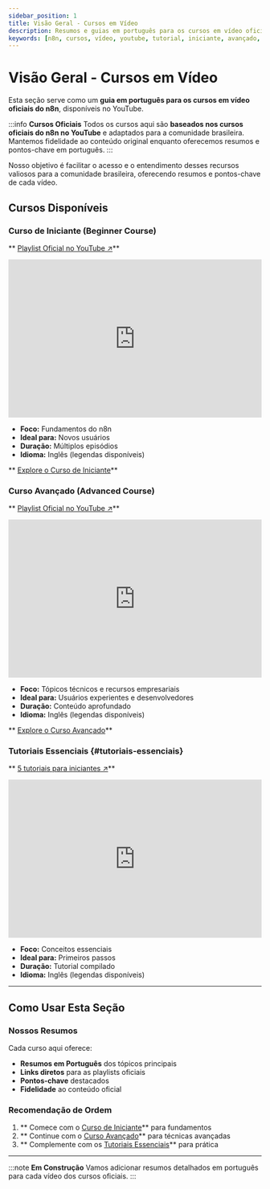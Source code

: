 ```yaml
---
sidebar_position: 1
title: Visão Geral - Cursos em Vídeo
description: Resumos e guias em português para os cursos em vídeo oficiais do n8n no YouTube.
keywords: [n8n, cursos, vídeo, youtube, tutorial, iniciante, avançado, oficial]
---
```



#  Visão Geral - Cursos em Vídeo

Esta seção serve como um **guia em português para os cursos em vídeo oficiais do n8n**, disponíveis no YouTube.

:::info  **Cursos Oficiais**
Todos os cursos aqui são **baseados nos cursos oficiais do n8n no YouTube** e adaptados para a comunidade brasileira. Mantemos fidelidade ao conteúdo original enquanto oferecemos resumos e pontos-chave em português.
:::

Nosso objetivo é facilitar o acesso e o entendimento desses recursos valiosos para a comunidade brasileira, oferecendo resumos e pontos-chave de cada vídeo.

##  Cursos Disponíveis

###  Curso de Iniciante (Beginner Course)

** [Playlist Oficial no YouTube ↗](https://www.youtube.com/watch?v=I_7_b0I1I3Y&list=PL8p-62yr-wG4s4s_lq4a4M0S-s_k4iS3q)**

<iframe width="100%" height="315" src="https://www.youtube.com/embed/I_7_b0I1I3Y" title="n8n Beginner Course" frameborder="0" allow="accelerometer; autoplay; clipboard-write; encrypted-media; gyroscope; picture-in-picture; web-share" allowfullscreen></iframe>

-  **Foco:** Fundamentos do n8n
-  **Ideal para:** Novos usuários
-  **Duração:** Múltiplos episódios
-  **Idioma:** Inglês (legendas disponíveis)

** [Explore o Curso de Iniciante](curso-iniciante)**

###  Curso Avançado (Advanced Course)

** [Playlist Oficial no YouTube ↗](https://www.youtube.com/watch?v=g1GkX1BH89E&list=PL8p-62yr-wG4a2c5a_z9sDq_aV2T-tOkb)**

<iframe width="100%" height="315" src="https://www.youtube.com/embed/g1GkX1BH89E" title="n8n Advanced Course" frameborder="0" allow="accelerometer; autoplay; clipboard-write; encrypted-media; gyroscope; picture-in-picture; web-share" allowfullscreen></iframe>

-  **Foco:** Tópicos técnicos e recursos empresariais
-  **Ideal para:** Usuários experientes e desenvolvedores
-  **Duração:** Conteúdo aprofundado
-  **Idioma:** Inglês (legendas disponíveis)

** [Explore o Curso Avançado](curso-avancado)**

###  Tutoriais Essenciais {#tutoriais-essenciais}

** [5 tutoriais para iniciantes ↗](https://youtu.be/4BVTkqbn_tY?si=f6IcoxcIPMkK6FIv)**

<iframe width="100%" height="315" src="https://www.youtube.com/embed/4BVTkqbn_tY?si=f6IcoxcIPMkK6FIv" title="5 beginner tutorials to get you started with n8n" frameborder="0" allow="accelerometer; autoplay; clipboard-write; encrypted-media; gyroscope; picture-in-picture; web-share" allowfullscreen></iframe>

-  **Foco:** Conceitos essenciais
-  **Ideal para:** Primeiros passos
-  **Duração:** Tutorial compilado
-  **Idioma:** Inglês (legendas disponíveis)

---

##  Como Usar Esta Seção

###  Nossos Resumos

Cada curso aqui oferece:

-  **Resumos em Português** dos tópicos principais
-  **Links diretos** para as playlists oficiais
-  **Pontos-chave** destacados
-  **Fidelidade** ao conteúdo oficial

###  Recomendação de Ordem

1. ** Comece com o [Curso de Iniciante](curso-iniciante)** para fundamentos
2. ** Continue com o [Curso Avançado](curso-avancado)** para técnicas avançadas
3. ** Complemente com os [Tutoriais Essenciais](#tutoriais-essenciais)** para prática

---

:::note  **Em Construção**
Vamos adicionar resumos detalhados em português para cada vídeo dos cursos oficiais.
::: 
